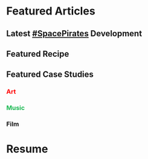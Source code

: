 # Featured Articles

<Feature article="blog/2021/1/23/Henry.md" />

## Latest [#SpacePirates](/tags/#Space-Pirates) Development

<Feature article="blog/2021/1/28/SpacePirates.net-Domain-Acquisition.md" />

## Featured Recipe

<Feature article="blog/2021/1/24/Ramen.md" />

## Featured Case Studies

### <span style="color:red">Art</span>

<Feature article="blog/2014/8/11/Richard-Serra-Transversal-2.md" />

### <span style="color:#1DB954">Music</span>

<Feature article="blog/2021/2/21/Look-Sebastien-Tellier.md" />

### Film

<Feature article="blog/2021/1/16/The-King.md" />

# Resume

<Resume />
